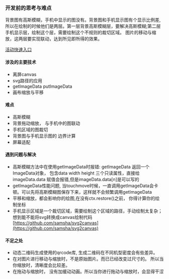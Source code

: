 ### 开发前的思考与难点
背景图有高斯模糊，手机中显示的图没有。背景图和手机显示图有个显示比例差,所以在绘制的时候他们是两层。第一层背景高斯模糊层，要解决高斯模糊;第二层手机显示层，绘制这个层，需要绘制这个不规则的裁切区域。 图片的移动与缩放，这两层要实现联动，达到所见即所得的效果。

[活动快速入口](https://m.aiyoumi.com/activity/activity-201709-iphone8_show-main/index)

#### 涉及的主要技术
* 离屏canvas
* svg路径的应用
* getImageData   putImageData
* 画布缩放与平移

#### 难点
* 高斯模糊
* 背景拖动缩放， 与手机中的图联动
* 手机区域的图裁切
* 背景图与手机显示图的 边界计算
* 屏幕适配

#### 遇到问题与解决
* 高斯模糊方法中在使用getImageData时报错: getImageData 返回一个ImageData对象， 包含data width height 三个只读属性，直接给imageData.data 赋值会报错,但是imageData.data[n]是可以写的
* getImageData性能问题, 当touchmove时候，一直调用getImageData会卡顿。可以先将高斯模糊图保存下来，这样就不会频繁调用getImageData
* 平移和缩放，都会影响你的绘图,在没有ctx.restore()之前， 你得计算你的绘制坐标
* 手机显示区域是一个裁切区域，需要绘制这个区域的路径，手动绘制太复杂；想到能不能将svg转换成canvas绘制代码[https://github.com/samsha/svg2canvas](https://github.com/samsha/svg2canvas)

#### 不足之处
* 动态二维码生成使用的qrcode库,  生成二维码在不同机型密度会有些差异。
* 在对图片进行移动与缩放时，不是原始图片。而已已经改变过尺寸的。 所以当你缩放时，清晰度会比较差。
* 在拖动与缩放时， 没有加缓动动画。所以当你进行拖动与缩放时，会显得干涩
